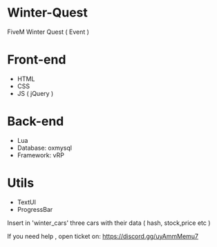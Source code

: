 # Winter-Quest
FiveM Winter Quest ( Event ) 

# Front-end
- HTML
- CSS
- JS ( jQuery )

# Back-end
- Lua
- Database: oxmysql
- Framework: vRP

# Utils
- TextUI
- ProgressBar
  
Insert in 'winter_cars' three cars with their data ( hash, stock,price etc )

If you need help , open ticket on: https://discord.gg/uyAmmMemu7
